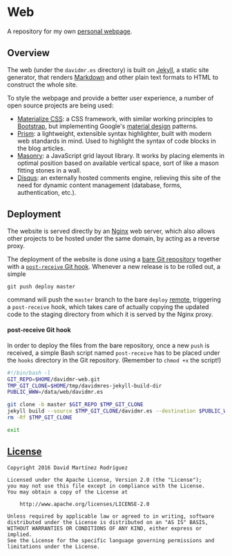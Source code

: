 # Web

A repository for my own [personal webpage](http://davidmr.es).

## Overview

The web (under the `davidmr.es` directory) is built on [Jekyll](https://jekyllrb.com/), a static site generator, that renders [Markdown](https://daringfireball.net/projects/markdown/) and other plain text formats to HTML to construct the whole site.

To style the webpage and provide a better user experience, a number of open source projects are being used:

* [Materialize CSS](http://materializecss.com/): a CSS framework, with similar working principles to [Bootstrap](http://getbootstrap.com/), but implementing Google's [material design](https://www.google.com/design/spec/material-design/introduction.html) patterns.
* [Prism](http://prismjs.com/): a lightweight, extensible syntax highlighter, built with modern web standards in mind. Used to highlight the syntax of code blocks in the blog articles.
* [Masonry](http://masonry.desandro.com/): a JavaScript grid layout library. It works by placing elements in optimal position based on available vertical space, sort of like a mason fitting stones in a wall.
* [Disqus](https://disqus.com/): an externally hosted comments engine, relieving this site of the need for dynamic content management (database, forms, authentication, etc.).

## Deployment

The website is served directly by an [Nginx](http://nginx.org/) web server, which also allows other projects to be hosted under the same domain, by acting as a reverse proxy.

The deployment of the website is done using a [bare Git repository](http://stackoverflow.com/a/7861254) together with a [`post-receive` Git hook](http://git-scm.com/book/en/v2/Customizing-Git-Git-Hooks). Whenever a new release is to be rolled out, a simple

```
git push deploy master
```

command will push the `master` branch to the bare `deploy` [remote](https://git-scm.com/book/en/v2/Git-Basics-Working-with-Remotes), triggering a `post-receive` hook, which takes care of actually copying the updated code to the staging directory from which it is served by the Nginx proxy.

#### post-receive Git hook

In order to deploy the files from the bare repository, once a new `push` is received, a simple Bash script named `post-receive` has to be placed under the `hooks` directory in the Git repository. (Remember to `chmod +x` the script!)

```bash
#!/bin/bash -l
GIT_REPO=$HOME/davidmr-web.git
TMP_GIT_CLONE=$HOME/tmp/davidmres-jekyll-build-dir
PUBLIC_WWW=/data/web/davidmr.es

git clone -b master $GIT_REPO $TMP_GIT_CLONE
jekyll build --source $TMP_GIT_CLONE/davidmr.es --destination $PUBLIC_WWW
rm -Rf $TMP_GIT_CLONE

exit
```

## [License](LICENSE)

```
Copyright 2016 David Martínez Rodríguez

Licensed under the Apache License, Version 2.0 (the "License");
you may not use this file except in compliance with the License.
You may obtain a copy of the License at

    http://www.apache.org/licenses/LICENSE-2.0

Unless required by applicable law or agreed to in writing, software
distributed under the License is distributed on an "AS IS" BASIS,
WITHOUT WARRANTIES OR CONDITIONS OF ANY KIND, either express or implied.
See the License for the specific language governing permissions and
limitations under the License.

```
